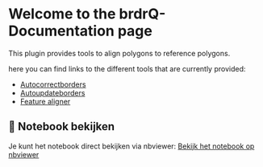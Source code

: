 # Welcome to the brdrQ-Documentation page

This plugin provides tools to align polygons to reference polygons.

here you can find links to the different tools that are currently provided:

* [Autocorrectborders](autocorrectborders.md)
* [Autoupdateborders](autoupdateborders.md)
* [Feature aligner](featurealigner.md)

## 🔗 Notebook bekijken
Je kunt het notebook direct bekijken via nbviewer:
[Bekijk het notebook op nbviewer](notebooks/brdr_notebook.ipynb)
